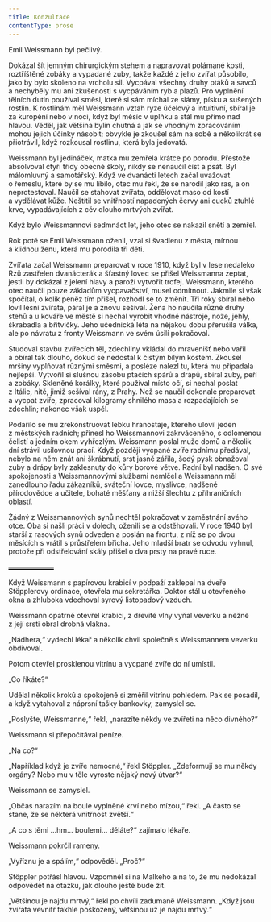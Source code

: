 ```yaml
---
title: Konzultace
contentType: prose
---
```


<section>

Emil Weissmann byl pečlivý.

Dokázal šít jemným chirurgickým stehem a napravovat polámané kosti, roztříštěné zobáky a vypadané zuby, takže každé z jeho zvířat působilo, jako by bylo skoleno na vrcholu sil. Vycpával všechny druhy ptáků a savců a nechyběly mu ani zkušenosti s vycpáváním ryb a plazů. Pro vyplnění tělních dutin používal směsi, které si sám míchal ze slámy, písku a sušených rostlin. K rostlinám měl Weissmann vztah ryze účelový a intuitivní, sbíral je za kuropění nebo v noci, když byl měsíc v úplňku a stál mu přímo nad hlavou. Věděl, jak většina bylin chutná a jak se vhodným zpracováním mohou jejich účinky násobit; obvykle je zkoušel sám na sobě a několikrát se přiotrávil, když rozkousal rostlinu, která byla jedovatá.

Weissmann byl jedináček, matka mu zemřela krátce po porodu. Přestože absolvoval čtyři třídy obecné školy, nikdy se nenaučil číst a psát. Byl málomluvný a samotářský. Když ve dvanácti letech začal uvažovat o řemeslu, které by se mu líbilo, otec mu řekl, že se narodil jako ras, a on neprotestoval. Naučil se stahovat zvířata, oddělovat maso od kostí a vydělávat kůže. Neštítil se vnitřností napadených červy ani cucků ztuhlé krve, vypadávajících z cév dlouho mrtvých zvířat.

Když bylo Weissmannovi sedmnáct let, jeho otec se nakazil snětí a zemřel.

Rok poté se Emil Weissmann oženil, vzal si švadlenu z města, mírnou a klidnou ženu, která mu porodila tři děti.

Zvířata začal Weissmann preparovat v roce 1910, když byl v lese nedaleko Rzů zastřelen dvanácterák a šťastný lovec se přišel Weissmanna zeptat, jestli by dokázal z jelení hlavy a paroží vytvořit trofej. Weissmann, kterého otec naučil pouze základům vycpavačství, musel odmítnout. Jakmile si však spočítal, o kolik peněz tím přišel, rozhodl se to změnit. Tři roky sbíral nebo lovil lesní zvířata, páral je a znovu sešíval. Žena ho naučila různé druhy stehů a u kováře ve městě si nechal vyrobit vhodné nástroje, nože, jehly, škrabadla a břitvičky. Jeho učednická léta na nějakou dobu přerušila válka, ale po návratu z fronty Weissmann ve svém úsilí pokračoval.

Studoval stavbu zvířecích těl, zdechliny vkládal do mravenišť nebo vařil a obíral tak dlouho, dokud se nedostal k čistým bílým kostem. Zkoušel mršiny vyplňovat různými směsmi, a posléze nalezl tu, která mu připadala nejlepší. Vytvořil si slušnou zásobu ptačích spárů a drápů, sbíral zuby, peří a zobáky. Skleněné korálky, které používal místo očí, si nechal poslat z Itálie, nitě, jimiž sešíval rány, z Prahy. Než se naučil dokonale preparovat a vycpat zvíře, zpracoval kilogramy shnilého masa a rozpadajících se zdechlin; nakonec však uspěl.

Podařilo se mu zrekonstruovat lebku hranostaje, kterého ulovil jeden z městských radních; přinesl ho Weissmannovi zakrváceného, s odlomenou čelistí a jedním okem vyhřezlým. Weissmann poslal muže domů a několik dní strávil usilovnou prací. Když později vycpané zvíře radnímu předával, nebylo na něm znát ani škrábnutí, srst jasně zářila, šedý pysk obnažoval zuby a drápy byly zaklesnuty do kůry borové větve. Radní byl nadšen. O své spokojenosti s Weissmannovými službami nemlčel a Weissmann měl zanedlouho řadu zákazníků, sváteční lovce, myslivce, nadšené přírodovědce a učitele, bohaté měšťany a nižší šlechtu z příhraničních oblastí.

Žádný z Weissmannových synů nechtěl pokračovat v zaměstnání svého otce. Oba si našli práci v dolech, oženili se a odstěhovali. V roce 1940 byl starší z rasových synů odveden a poslán na frontu, z níž se po dvou měsících s vrátil s průstřelem břicha. Jeho mladší bratr se odvodu vyhnul, protože při odstřelování skály přišel o dva prsty na pravé ruce.

![divider.png](./resources/divider_opt.png)

Když Weissmann s papírovou krabicí v podpaží zaklepal na dveře Stöpplerovy ordinace, otevřela mu sekretářka. Doktor stál u otevřeného okna a zhluboka vdechoval syrový listopadový vzduch.

Weissmann opatrně otevřel krabici, z dřevité vlny vyňal veverku a něžně z její srsti obral drobná vlákna.

„Nádhera,“ vydechl lékař a několik chvil společně s Weissmannem veverku obdivoval.

Potom otevřel prosklenou vitrínu a vycpané zvíře do ní umístil.

„Co říkáte?“

Udělal několik kroků a spokojeně si změřil vitrínu pohledem. Pak se posadil, a když vytahoval z náprsní tašky bankovky, zamyslel se.

„Poslyšte, Weissmanne,“ řekl, „narazíte někdy ve zvířeti na něco divného?“

Weissmann si přepočítával peníze.

„Na co?“

„Například když je zvíře nemocné,“ řekl Stöppler. „Zdeformují se mu někdy orgány? Nebo mu v těle vyroste nějaký nový útvar?“

Weissmann se zamyslel.

„Občas narazím na boule vyplněné krví nebo mízou,“ řekl. „A často se stane, že se některá vnitřnost zvětší.“

„A co s těmi …hm… boulemi… děláte?“ zajímalo lékaře.

Weissmann pokrčil rameny.

„Vyříznu je a spálím,“ odpověděl. „Proč?“

Stöppler potřásl hlavou. Vzpomněl si na Malkeho a na to, že mu nedokázal odpovědět na otázku, jak dlouho ještě bude žít.

„Většinou je najdu mrtvý,“ řekl po chvíli zadumaně Weissmann. „Když jsou zvířata vevnitř takhle poškozený, většinou už je najdu mrtvý.“

</section>
